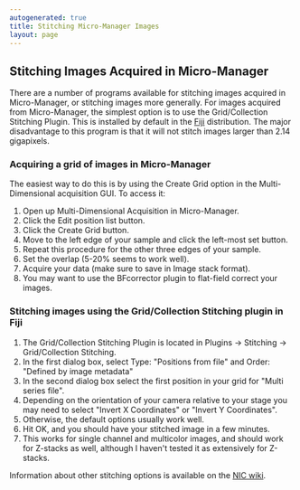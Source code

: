 ```yaml
---
autogenerated: true
title: Stitching Micro-Manager Images
layout: page
---
```


## Stitching Images Acquired in Micro-Manager

There are a number of programs available for stitching images acquired
in Micro-Manager, or stitching images more generally. For images
acquired from Micro-Manager, the simplest option is to use the
Grid/Collection Stitching Plugin. This is installed by default in the
[Fiji](http://fiji.sc) distribution. The major disadvantage to this
program is that it will not stitch images larger than 2.14 gigapixels.

### Acquiring a grid of images in Micro-Manager

The easiest way to do this is by using the Create Grid option in the
Multi-Dimensional acquisition GUI. To access it:

1.  Open up Multi-Dimensional Acquisition in Micro-Manager.
2.  Click the Edit position list button.
3.  Click the Create Grid button.
4.  Move to the left edge of your sample and click the left-most set
    button.
5.  Repeat this procedure for the other three edges of your sample.
6.  Set the overlap (5-20% seems to work well).
7.  Acquire your data (make sure to save in Image stack format).
8.  You may want to use the BFcorrector plugin to flat-field correct
    your images.

### Stitching images using the Grid/Collection Stitching plugin in Fiji

1.  The Grid/Collection Stitching Plugin is located in Plugins -&gt;
    Stitching -&gt; Grid/Collection Stitching.
2.  In the first dialog box, select Type: "Positions from file" and
    Order: "Defined by image metadata"
3.  In the second dialog box select the first position in your grid for
    "Multi series file".
4.  Depending on the orientation of your camera relative to your stage
    you may need to select "Invert X Coordinates" or "Invert Y
    Coordinates".
5.  Otherwise, the default options usually work well.
6.  Hit OK, and you should have your stitched image in a few minutes.
7.  This works for single channel and multicolor images, and should work
    for Z-stacks as well, although I haven't tested it as extensively
    for Z-stacks.

Information about other stitching options is available on the [NIC
wiki](http://nic.ucsf.edu/dokuwiki/doku.php?id=image_stitching_in_micro-manager).


